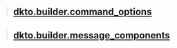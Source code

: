 > ## [dkto.builder.command_options](https://github.com/kaisei-kto/dkto.js/tree/main/docs/dkto/builder/command_options/README.md)

> ## [dkto.builder.message_components](https://github.com/kaisei-kto/dkto.js/tree/main/docs/dkto/builder/message_components/README.md)
